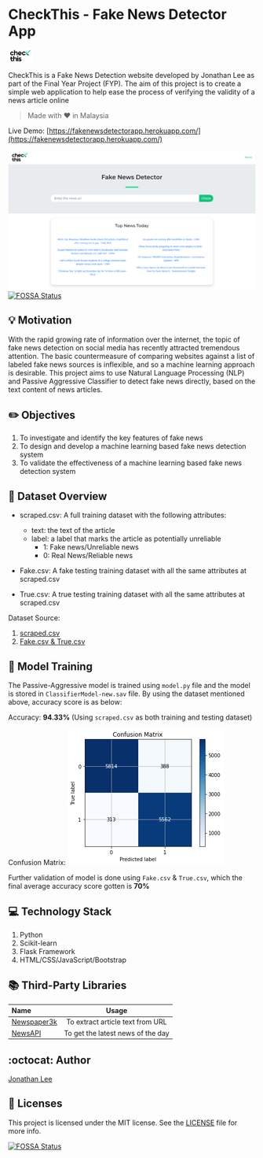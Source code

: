 # CheckThis - Fake News Detector App
<img src="static/assets/logo-v2.png"
     alt="CheckThis Logo"
     style="width: 10%; height: 10%" />

CheckThis is a Fake News Detection website developed by Jonathan Lee as part of the Final Year Project (FYP). The aim of this project is to create a simple web application to help ease the process of verifying the validity of a news article online

> Made with :heart: in Malaysia

Live Demo: [https://fakenewsdetectorapp.herokuapp.com/](https://fakenewsdetectorapp.herokuapp.com/)

![Home Page](assets/homepage.png)
[![FOSSA Status](https://app.fossa.com/api/projects/git%2Bgithub.com%2Fjonathanlee06%2FFakeNewsDetectorApp.svg?type=shield)](https://app.fossa.com/projects/git%2Bgithub.com%2Fjonathanlee06%2FFakeNewsDetectorApp?ref=badge_shield)

## :bulb: Motivation
With the rapid growing rate of information over the internet, the topic of fake news detection on social media has recently attracted tremendous attention. The basic countermeasure of comparing websites against a list of labeled fake news sources is inflexible, and so a machine learning approach is desirable. This project aims to use Natural Language Processing (NLP) and Passive Aggressive Classifier to detect fake news directly, based on the text content of news articles.

## :pencil2: Objectives
1. To investigate and identify the key features of fake news
2. To design and develop a machine learning based fake news detection system
3. To validate the effectiveness of a machine learning based fake news detection system

## :speech_balloon: Dataset Overview

- scraped.csv: A full training dataset with the following attributes:
    - text: the text of the article
    - label: a label that marks the article as potentially unreliable
        - 1: Fake news/Unreliable news
        - 0: Real News/Reliable news

- Fake.csv: A fake testing training dataset with all the same attributes at scraped.csv 
- True.csv: A true testing training dataset with all the same attributes at scraped.csv 

Dataset Source: 
1. [scraped.csv](https://www.kaggle.com/shashankvikramsingh/fake-news-scraped)
2. [Fake.csv & True.csv](https://www.kaggle.com/clmentbisaillon/fake-and-real-news-dataset)

## :dart: Model Training
The Passive-Aggressive model is trained using `model.py` file and the model is stored in `ClassifierModel-new.sav` file. By using the dataset mentioned above, accuracy score is as below:

Accuracy: **94.33%** (Using `scraped.csv` as both training and testing dataset)

Confusion Matrix:
![Confusion Matrix](assets/confusion-matrix.png)

Further validation of model is done using `Fake.csv` & `True.csv`, which the final average accuracy score gotten is **70%**

## :computer: Technology Stack
1. Python
2. Scikit-learn
3. Flask Framework
4. HTML/CSS/JavaScript/Bootstrap

## :books: Third-Party Libraries

| Name                                                                              | Usage                                               |
| :-------------                                                                    | :----------:                                        |
|  [Newspaper3k](https://github.com/codelucas/newspaper)                            | To extract article text from URL                    |
|  [NewsAPI](https://newsapi.org/)                                                  | To get the latest news of the day                   |

## :octocat: Author
[Jonathan Lee](https://github.com/jonathanlee06)

## :bookmark_tabs: Licenses
This project is licensed under the MIT license. See the [LICENSE](https://github.com/jonathanlee06/FakeNewsDetectorApp/blob/master/LICENSE) file for more info.


[![FOSSA Status](https://app.fossa.com/api/projects/git%2Bgithub.com%2Fjonathanlee06%2FFakeNewsDetectorApp.svg?type=large)](https://app.fossa.com/projects/git%2Bgithub.com%2Fjonathanlee06%2FFakeNewsDetectorApp?ref=badge_large)